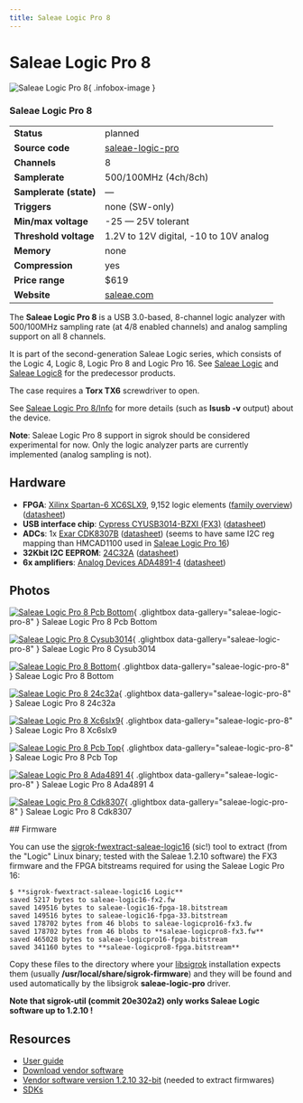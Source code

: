 ```yaml
---
title: Saleae Logic Pro 8
---
```


# Saleae Logic Pro 8

<div class="infobox" markdown>

![Saleae Logic Pro 8](./img/Saleae_logic_pro_8-pcb_bottom.jpg){ .infobox-image }

### Saleae Logic Pro 8

| | |
|---|---|
| **Status** | planned |
| **Source code** | [saleae-logic-pro](https://github.com/OpenTraceLab/OpenTraceCapture/tree/main/src/hardware/saleae-logic-pro) |
| **Channels** | 8 |
| **Samplerate** | 500/100MHz (4ch/8ch) |
| **Samplerate (state)** | — |
| **Triggers** | none (SW-only) |
| **Min/max voltage** | -25 — 25V tolerant |
| **Threshold voltage** | 1.2V to 12V digital, -10 to 10V analog |
| **Memory** | none |
| **Compression** | yes |
| **Price range** | $619 |
| **Website** | [saleae.com](https://www.saleae.com) |

</div>

The **Saleae Logic Pro 8** is a USB 3.0-based, 8-channel logic analyzer with 500/100MHz sampling rate (at 4/8 enabled channels) and analog sampling support on all 8 channels.

It is part of the second-generation Saleae Logic series, which consists of the Logic 4, Logic 8, Logic Pro 8 and Logic Pro 16. See [Saleae Logic](https://sigrok.org/wiki/Saleae_Logic) and [Saleae Logic8](https://sigrok.org/wiki/Saleae_Logic8) for the predecessor products.

The case requires a **Torx TX6** screwdriver to open.

See [Saleae Logic Pro 8/Info](https://sigrok.org/wiki/Saleae_Logic_Pro_8/Info) for more details (such as **lsusb -v** output) about the device.

**Note**: Saleae Logic Pro 8 support in sigrok should be considered experimental for now. Only the logic analyzer parts are currently implemented (analog sampling is not).

## Hardware
- **FPGA**: [Xilinx Spartan-6 XC6SLX9](https://www.xilinx.com/support/index.html/content/xilinx/en/supportNav/silicon_devices/fpga/spartan-6.html), 9,152 logic elements ([family overview](https://www.xilinx.com/support/documentation/data_sheets/ds160.pdf)) ([datasheet](https://www.xilinx.com/support/documentation/data_sheets/ds162.pdf))
- **USB interface chip**: [Cypress CYUSB3014-BZXI (FX3)](http://www.cypress.com/?mpn=CYUSB3014-BZXI) ([datasheet](http://www.cypress.com/?docID=50647))
- **ADCs**: 1x [Exar CDK8307B](https://www.exar.com/product/sensing-and-signal-conditioning/data-converters/analog-to-digital-converters/cdk8307b) ([datasheet](https://www.exar.com/ds/cdk8307_ds.pdf)) (seems to have same I2C reg mapping than HMCAD1100 used in [Saleae Logic Pro 16](https://sigrok.org/wiki/Saleae_Logic_Pro_16))
- **32Kbit I2C EEPROM**: [24C32A](https://www.microchip.com/wwwproducts/en/24C32A) ([datasheet](http://ww1.microchip.com/downloads/en/DeviceDoc/21163E.pdf))
- **6x amplifiers**: [Analog Devices ADA4891-4](http://www.analog.com/en/high-speed-op-amps/high-speed-rail-to-rail-amplifiers/ada4891-4/products/product.html) ([datasheet](http://www.analog.com/media/en/technical-documentation/data-sheets/ADA4891-1_4891-2_4891-3_4891-4.PDF))

## Photos

<div class="photo-grid" markdown>

[![Saleae Logic Pro 8 Pcb Bottom](./img/Saleae_logic_pro_8-pcb_bottom.jpg)](./img/Saleae_logic_pro_8-pcb_bottom.jpg "Saleae Logic Pro 8 Pcb Bottom"){ .glightbox data-gallery="saleae-logic-pro-8" }
<span class="caption">Saleae Logic Pro 8 Pcb Bottom</span>

[![Saleae Logic Pro 8 Cysub3014](./img/Saleae_logic_pro_8-cysub3014.jpg)](./img/Saleae_logic_pro_8-cysub3014.jpg "Saleae Logic Pro 8 Cysub3014"){ .glightbox data-gallery="saleae-logic-pro-8" }
<span class="caption">Saleae Logic Pro 8 Cysub3014</span>

[![Saleae Logic Pro 8 Bottom](./img/Saleae_logic_pro_8-bottom.png)](./img/Saleae_logic_pro_8-bottom.png "Saleae Logic Pro 8 Bottom"){ .glightbox data-gallery="saleae-logic-pro-8" }
<span class="caption">Saleae Logic Pro 8 Bottom</span>

[![Saleae Logic Pro 8 24c32a](./img/Saleae_logic_pro_8-24c32a.jpg)](./img/Saleae_logic_pro_8-24c32a.jpg "Saleae Logic Pro 8 24c32a"){ .glightbox data-gallery="saleae-logic-pro-8" }
<span class="caption">Saleae Logic Pro 8 24c32a</span>

[![Saleae Logic Pro 8 Xc6slx9](./img/Saleae_logic_pro_8-xc6slx9.jpg)](./img/Saleae_logic_pro_8-xc6slx9.jpg "Saleae Logic Pro 8 Xc6slx9"){ .glightbox data-gallery="saleae-logic-pro-8" }
<span class="caption">Saleae Logic Pro 8 Xc6slx9</span>

[![Saleae Logic Pro 8 Pcb Top](./img/Saleae_logic_pro_8-pcb_top.jpg)](./img/Saleae_logic_pro_8-pcb_top.jpg "Saleae Logic Pro 8 Pcb Top"){ .glightbox data-gallery="saleae-logic-pro-8" }
<span class="caption">Saleae Logic Pro 8 Pcb Top</span>

[![Saleae Logic Pro 8 Ada4891 4](./img/Saleae_logic_pro_8-ada4891-4.jpg)](./img/Saleae_logic_pro_8-ada4891-4.jpg "Saleae Logic Pro 8 Ada4891 4"){ .glightbox data-gallery="saleae-logic-pro-8" }
<span class="caption">Saleae Logic Pro 8 Ada4891 4</span>

[![Saleae Logic Pro 8 Cdk8307](./img/Saleae_logic_pro_8-cdk8307.jpg)](./img/Saleae_logic_pro_8-cdk8307.jpg "Saleae Logic Pro 8 Cdk8307"){ .glightbox data-gallery="saleae-logic-pro-8" }
<span class="caption">Saleae Logic Pro 8 Cdk8307</span>

</div>
## Firmware

You can use the [sigrok-fwextract-saleae-logic16](http://sigrok.org/gitweb/?p=sigrok-util.git;a=tree;f=firmware/saleae-logic16) (sic!) tool to extract (from the "Logic" Linux binary; tested with the Saleae 1.2.10 software) the FX3 firmware and the FPGA bitstreams required for using the Saleae Logic Pro 16:

```
$ **sigrok-fwextract-saleae-logic16 Logic**
saved 5217 bytes to saleae-logic16-fx2.fw
saved 149516 bytes to saleae-logic16-fpga-18.bitstream
saved 149516 bytes to saleae-logic16-fpga-33.bitstream
saved 178702 bytes from 46 blobs to saleae-logicpro16-fx3.fw
saved 178702 bytes from 46 blobs to **saleae-logicpro8-fx3.fw**
saved 465028 bytes to saleae-logicpro16-fpga.bitstream
saved 341160 bytes to **saleae-logicpro8-fpga.bitstream**

```

Copy these files to the directory where your [libsigrok](https://sigrok.org/wiki/Libsigrok) installation expects them (usually **/usr/local/share/sigrok-firmware**) and they will be found and used automatically by the libsigrok **saleae-logic-pro** driver.

**Note that sigrok-util (commit 20e302a2) only works Saleae Logic software up to 1.2.10&#160;!**

## Resources
- [User guide](https://support.saleae.com/user-guide)
- [Download vendor software](https://www.saleae.com/downloads)
- [Vendor software version 1.2.10 32-bit](https://downloads.saleae.com/logic/1.2.10/Logic%201.2.10%20(32-bit).zip) (needed to extract firmwares)
- [SDKs](https://support.saleae.com/saleae-api-and-sdk)

